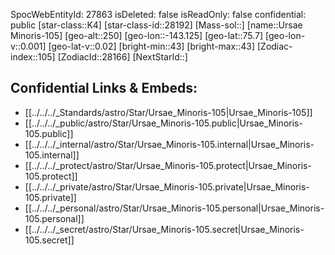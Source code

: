 ﻿---
location: [75.7,143.125,250]
type: Star
tags:
- astro/Star

---
SpocWebEntityId: 27863
isDeleted: false
isReadOnly: false
confidential: public
[star-class::K4]
[star-class-id::28192]
[Mass-sol::]
[name::Ursae Minoris-105]
[geo-alt::250]
[geo-lon::-143.125]
[geo-lat::75.7]
[geo-lon-v::0.001]
[geo-lat-v::0.02]
[bright-min::43]
[bright-max::43]
[Zodiac-index::105]
[ZodiacId::28166]
[NextStarId::]



## Confidential Links & Embeds: 
- [[../../../_Standards/astro/Star/Ursae_Minoris-105|Ursae_Minoris-105]] 
- [[../../../_public/astro/Star/Ursae_Minoris-105.public|Ursae_Minoris-105.public]] 
- [[../../../_internal/astro/Star/Ursae_Minoris-105.internal|Ursae_Minoris-105.internal]] 
- [[../../../_protect/astro/Star/Ursae_Minoris-105.protect|Ursae_Minoris-105.protect]] 
- [[../../../_private/astro/Star/Ursae_Minoris-105.private|Ursae_Minoris-105.private]] 
- [[../../../_personal/astro/Star/Ursae_Minoris-105.personal|Ursae_Minoris-105.personal]] 
- [[../../../_secret/astro/Star/Ursae_Minoris-105.secret|Ursae_Minoris-105.secret]] 
